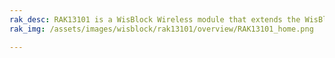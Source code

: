 ```yaml
---
rak_desc: RAK13101 is a WisBlock Wireless module that extends the WisBlock system to have GSM/GPRS Cellular Network capability using Quectel MC20CE module.
rak_img: /assets/images/wisblock/rak13101/overview/RAK13101_home.png

---
```


<rk-redirect to="/Product-Categories/WisBlock/RAK13101/Overview/" />
